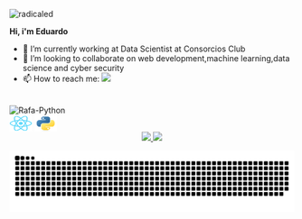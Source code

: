 
 ![radicaled](https://user-images.githubusercontent.com/76927219/136712347-7c2be5ac-26f9-4392-adae-8b9576aa1dc2.gif)

<b>Hi, i'm Eduardo</b>
- 🔭 I’m currently working at Data Scientist at Consorcios Club
- 👯 I’m looking to collaborate on web development,machine learning,data science and cyber security
- 📫 How to reach me: <a href="https://www.linkedin.com/in/eduardo-rigueira-reis-659766214/" target="_blank"><img src="https://img.shields.io/badge/LinkedIn-0077B5?style=for-the-badge&logo=linkedin&logoColor=white" target="_blank"></a>

<div style="display: inline_block"><br>
    <img align="center" alt="Rafa-Python" height="30" width="40" src="[https://raw.githubusercontent.com/devicons/devicon/master/icons/python/python-original.svg](https://github.com/devicons/devicon/blob/master/icons/react/react-original.svg)">
  </div>
  <img align="center" alt="Rafa-CSS" height="30" width="40" src="https://raw.githubusercontent.com/devicons/devicon/1119b9f84c0290e0f0b38982099a2bd027a48bf1/icons/react/react-original.svg">
  <img align="center" alt="Rafa-Python" height="30" width="40" src="https://raw.githubusercontent.com/devicons/devicon/master/icons/python/python-original.svg">
  </div>
  

<div align="center">
  <a href="https://github.com/mumuichiro">
  <img height="180em" src="https://github-readme-stats.vercel.app/api?username=mumuichiro&show_icons=true&theme=tokyonight  &include_all_commits=true&count_private=true"/>
  <img height="180em" src="https://github-readme-stats.vercel.app/api/top-langs/?username=mumuichiro&layout=compact&langs_count=7&theme=tokyonight  "/>
</div>

  ![Snake animation](https://github.com/mumuichiro/mumuichiro/blob/output/github-contribution-grid-snake.svg)

